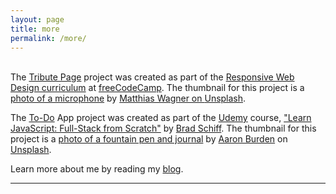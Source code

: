 ```yaml
---
layout: page
title: more
permalink: /more/
---
```


<br/>
The <a href="https://codepen.io/webdevholland/full/jWogPN">Tribute Page</a> project was created as part of the <a href="https://www.freecodecamp.org/learn">Responsive Web Design curriculum</a> at <a href="https://www.freecodecamp.org/">freeCodeCamp</a>. The thumbnail for this project is a <a href="https://unsplash.com/photos/QrqeusbpFMM">photo of a microphone</a> by <a href="https://unsplash.com/@matwag">Matthias Wagner on <a href="https://unsplash.com/">Unsplash</a>.

The <a href="https://codepen.io/webdevholland/full/dyyqqJM">To-Do</a> App project was created as part of the <a href="https://www.udemy.com/">Udemy</a> course, <a href="https://www.udemy.com/course/learn-javascript-full-stack-from-scratch/">"Learn JavaScript: Full-Stack from Scratch"</a> by <a href="https://www.udemy.com/user/bradschiff/">Brad Schiff</a>. The thumbnail for this project is a <a href="https://unsplash.com/photos/o-ubWHV29Uk">photo of a fountain pen and journal</a> by <a href="https://unsplash.com/@aaronburden">Aaron Burden</a> on <a href="https://unsplash.com/">Unsplash</a>.

Learn more about me by reading my <a href="https://www.webdevholland.com/">blog</a>.
<br/>
<hr/>
<br/>
<span class="contacticon center">
	<a href="https://github.com/webdevholland" target="_blank"><i class="fa fa-github-square"></i></a>
	<a href="https://twitter.com/webdevholland" target="_blank"><i class="fa fa-twitter-square"></i></a>
</span>
